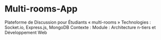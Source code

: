 # Multi-rooms-App
Plateforme de Discussion pour Étudiants « multi-rooms » Technologies : Socket.io, Express.js, MongoDB Contexte : Module : Architecture n-tiers et Développement Web 
